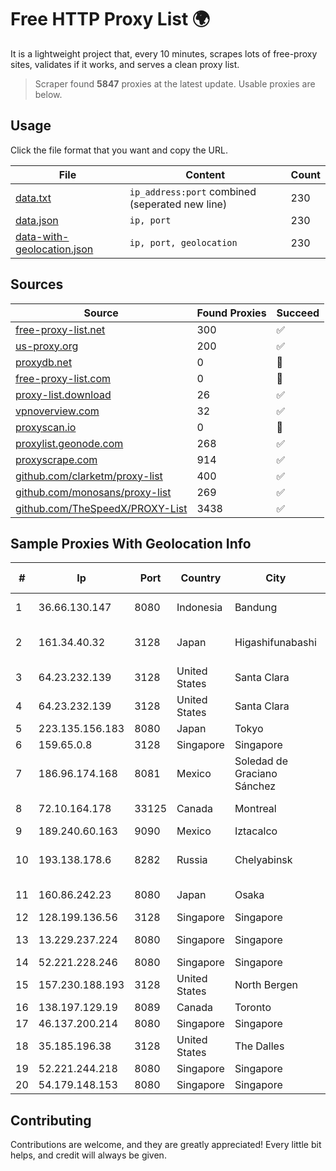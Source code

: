 
# Free HTTP Proxy List 🌍

It is a lightweight project that, every 10 minutes, scrapes lots of free-proxy sites, validates if it works, and serves a clean proxy list.


> Scraper found **5847** proxies at the latest update. Usable proxies are below.

## Usage

Click the file format that you want and copy the URL.


|File|Content|Count|
|----|-------|-----|
|[data.txt](https://raw.githubusercontent.com/themiralay/Proxy-List-World/master/data.txt)|`ip_address:port` combined (seperated new line)|230|
|[data.json](https://raw.githubusercontent.com/themiralay/Proxy-List-World/master/data.json)|`ip, port`|230|
|[data-with-geolocation.json](https://raw.githubusercontent.com/themiralay/Proxy-List-World/master/data-with-geolocation.json)|`ip, port, geolocation`|230|

## Sources

|Source|Found Proxies|Succeed|
|------|-------------|-------|
|[free-proxy-list.net](https://free-proxy-list.net)|300|✅|
|[us-proxy.org](https://www.us-proxy.org)|200|✅|
|[proxydb.net](http://proxydb.net)|0|🚫|
|[free-proxy-list.com](https://free-proxy-list.com/?page=&port=&type%5B%5D=http&type%5B%5D=https&up_time=0&search=Search)|0|🚫|
|[proxy-list.download](https://www.proxy-list.download/HTTP)|26|✅|
|[vpnoverview.com](https://vpnoverview.com/privacy/anonymous-browsing/free-proxy-servers)|32|✅|
|[proxyscan.io](https://www.proxyscan.io)|0|🚫|
|[proxylist.geonode.com](https://proxylist.geonode.com/api/proxy-list?limit=300&page=1&sort_by=lastChecked&sort_type=desc&protocols=http,https)|268|✅|
|[proxyscrape.com](https://api.proxyscrape.com/v2/?request=displayproxies&protocol=http&timeout=10000&country=all&ssl=all&anonymity=all)|914|✅|
|[github.com/clarketm/proxy-list](https://raw.githubusercontent.com/clarketm/proxy-list/master/proxy-list-raw.txt)|400|✅|
|[github.com/monosans/proxy-list](https://raw.githubusercontent.com/monosans/proxy-list/main/proxies/http.txt)|269|✅|
|[github.com/TheSpeedX/PROXY-List](https://raw.githubusercontent.com/TheSpeedX/PROXY-List/master/http.txt)|3438|✅|


## Sample Proxies With Geolocation Info

|#|Ip|Port|Country|City|Internet Service Provider|
|-|--|----|-------|----|-------------------------|
|1|36.66.130.147|8080|Indonesia|Bandung|PT. Telekomunikasi Indonesia|
|2|161.34.40.32|3128|Japan|Higashifunabashi|NTT PC Communications, Inc.|
|3|64.23.232.139|3128|United States|Santa Clara|DigitalOcean, LLC|
|4|64.23.232.139|3128|United States|Santa Clara|DigitalOcean, LLC|
|5|223.135.156.183|8080|Japan|Tokyo|So-net Corporation|
|6|159.65.0.8|3128|Singapore|Singapore|DigitalOcean, LLC|
|7|186.96.174.168|8081|Mexico|Soledad de Graciano Sánchez|Total Play Telecomunicaciones SA De CV|
|8|72.10.164.178|33125|Canada|Montreal|GloboTech Communications|
|9|189.240.60.163|9090|Mexico|Iztacalco|Uninet S.A. de C.V.|
|10|193.138.178.6|8282|Russia|Chelyabinsk|New Communication Technologies|
|11|160.86.242.23|8080|Japan|Osaka|Sony Network Communications Inc|
|12|128.199.136.56|3128|Singapore|Singapore|DigitalOcean, LLC|
|13|13.229.237.224|8080|Singapore|Singapore|Amazon Technologies Inc.|
|14|52.221.228.246|8080|Singapore|Singapore|Amazon.com, Inc.|
|15|157.230.188.193|3128|United States|North Bergen|DigitalOcean, LLC|
|16|138.197.129.19|8089|Canada|Toronto|DigitalOcean, LLC|
|17|46.137.200.214|8080|Singapore|Singapore|Amazon.com, Inc.|
|18|35.185.196.38|3128|United States|The Dalles|Google LLC|
|19|52.221.244.218|8080|Singapore|Singapore|Amazon.com, Inc.|
|20|54.179.148.153|8080|Singapore|Singapore|Amazon.com, Inc.|



## Contributing

Contributions are welcome, and they are greatly appreciated! Every
little bit helps, and credit will always be given.

